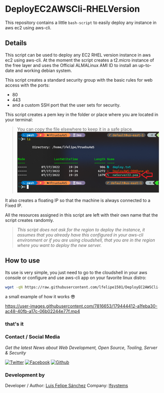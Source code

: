 # DeployEC2AWSCli-RHELVersion

This repository contains a little `bash-script` to easily deploy any instance in aws ec2 using aws-cli.

## Details

This script can be used to deploy any EC2 RHEL version instance in aws ec2 using aws-cli.
At the moment the script creates a t2.micro instance of the free layer and uses the Official ALMALinux AMI ID to install an up-to-date and working debian system.

This script creates a standard security group with the basic rules for web access with the ports:
* 80
* 443
* and a custom SSH port that the user sets for security.

This script creates a pem key in the folder or place where you are located in your terminal:
> You can copy the file elsewhere to keep it in a safe place.
![PEMFile](https://raw.githubusercontent.com/lfelipe1501/lfelipe-projects/master/AWSCliUBNT/AWSCliUBNT.png)

It also creates a floating IP so that the machine is always connected to a Fixed IP.

All the resources assigned in this script are left with their own name that the script creates randomly.

> *This script does not ask for the region to deploy the instance, it assumes that you already have this configured in your aws-cli environment or if you are using cloudshell, that you are in the region where you want to deploy the new server.*

## How to use

Its use is very simple, you just need to go to the cloudshell in your aws console or configure and use aws-cli app on your favorite linux distro:

```bash
wget -qN https://raw.githubusercontent.com/lfelipe1501/DeployEC2AWSCli-RHELVersion/main/DeployAWS-RHLBase.sh && chmod +x DeployAWS-RHLBase.sh && bash DeployAWS-RHLBase.sh
```

a small example of how it works :sunglasses:

https://user-images.githubusercontent.com/7816653/179444412-a1feba30-ac48-40fb-a17c-06b02244e77f.mp4

### that's it

### Contact / Social Media

*Get the latest News about Web Development, Open Source, Tooling, Server & Security*

[![Twitter](https://github.frapsoft.com/social/twitter.png)](https://twitter.com/lfelipe1501)
[![Facebook](https://github.frapsoft.com/social/facebook.png)](https://www.facebook.com/lfelipe1501)
[![Github](https://github.frapsoft.com/social/github.png)](https://github.com/lfelipe1501)

### Development by

Developer / Author: [Luis Felipe Sánchez](https://github.com/lfelipe1501)
Company: [lfsystems](https://www.lfsystems.com.co)


